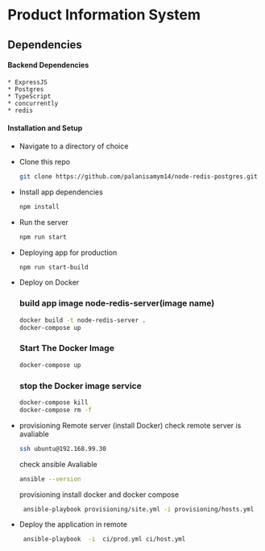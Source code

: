 # Product Information System

    

## Dependencies
#### Backend Dependencies
    * ExpressJS
    * Postgres
    * TypeScript
    * concurrently
    * redis


#### Installation and Setup
* Navigate to a directory of choice
* Clone this repo
    ```sh
    git clone https://github.com/palanisamym14/node-redis-postgres.git
    ```

* Install app dependencies
    ```sh
    npm install
    ```
* Run the server
    ```sh
    npm run start
    ```
* Deploying app for production
    ```sh
    npm run start-build
    ```
* Deploy on Docker
    ### build app image node-redis-server(image name)
    ```sh
    docker build -t node-redis-server .
    docker-compose up
    ```

    ### Start The Docker Image
    ```sh
    docker-compose up
    ```
    ### stop the Docker image service
    ```sh
    docker-compose kill
    docker-compose rm -f
    ```
* provisioning Remote server (install Docker)
     check remote server is avaliable
     ```sh 
     ssh ubuntu@192.168.99.30
     ```
     check ansible Avaliable
     ```sh
     ansible --version
     ```
     provisioning install docker and docker compose
     ```sh
      ansible-playbook provisioning/site.yml -i provisioning/hosts.yml
     ```
 * Deploy the application in remote
  
    ```sh 
     ansible-playbook  -i  ci/prod.yml ci/host.yml
     ```
